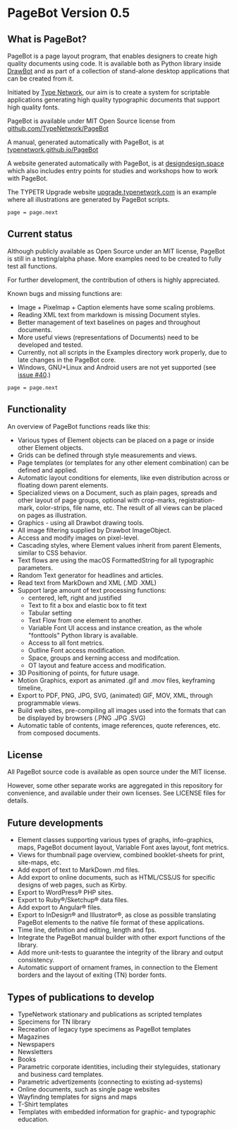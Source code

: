 # PageBot Version 0.5

## What is PageBot?

PageBot is a page layout program, that enables designers to create high quality documents using code. 
It is available both as Python library inside [DrawBot](https://www.drawbot.com) and as part of a collection of stand-alone desktop applications that can be created from it. 

Initiated by [Type Network](https:/typenetwork.com), our aim is to create a system for scriptable applications generating high quality typographic documents that support high quality fonts.

PageBot is available under MIT Open Source license from [github.com/TypeNetwork/PageBot](https://github.com/TypeNetwork/PageBot)

A manual, generated automatically with PageBot, is at [typenetwork.github.io/PageBot](https://typenetwork.github.io/PageBot)

A website generated automatically with PageBot, is at [designdesign.space](http://designdesign.space) which also includes entry points for studies and workshops how to work with PageBot.

The TYPETR Upgrade website [upgrade.typenetwork.com](https://upgrade.typenetwork.com) is an example where all illustrations are generated by PageBot scripts.

~~~
page = page.next
~~~

## Current status

Although publicly available as Open Source under an MIT license, PageBot is still in a testing/alpha phase.
More examples need to be created to fully test all functions.

For further development, the contribution of others is highly appreciated.

Known bugs and missing functions are:

* Image + Pixelmap + Caption elements have some scaling problems.
* Reading XML text from markdown is missing Document styles.
* Better management of text baselines on pages and throughout documents.
* More useful views (representations of Documents) need to be developed and tested.
* Currently, not all scripts in the Examples directory work properly, due to late changes in the PageBot core.
* Windows, GNU+Linux and Android users are not yet supported (see [issue #40](https://github.com/TypeNetwork/PageBot/issues/40).)

~~~
page = page.next
~~~

## Functionality

An overview of PageBot functions reads like this:

* Various types of Element objects can be placed on a page or inside other Element objects.
* Grids can be defined through style measurements and views.
* Page templates (or templates for any other element combination) can be defined and applied.
* Automatic layout conditions for elements, like even distribution across or floating down parent elements.
* Specialized views on a Document, such as plain pages, spreads and other layout of page groups, optional with crop-marks, registration-mark, color-strips, file name, etc. The result of all views can be placed on pages as illustration.
* Graphics - using all Drawbot drawing tools.
* All image filtering supplied by Drawbot ImageObject.
* Access and modify images on pixel-level.
* Cascading styles, where Element values inherit from parent Elements, similar to CSS behavior.   
* Text flows are using the macOS FormattedString for all typographic parameters.
* Random Text generator for headlines and articles.
* Read text from MarkDown and XML (.MD .XML)
* Support large amount of text processing functions:
   * centered, left, right and justified
   * Text to fit a box and elastic box to fit text
   * Tabular setting
   * Text Flow from one element to another. 
   * Variable Font UI access and instance creation, as the whole "fonttools" Python library is available.
   * Access to all font metrics.
   * Outline Font access modification.
   * Space, groups and kerning access and modifcation.
   * OT layout and feature access and modification.
* 3D Positioning of points, for future usage.
* Motion Graphics, export as animated .gif and .mov files, keyframing timeline, 
* Export to PDF, PNG, JPG, SVG, (animated) GIF, MOV, XML, through programmable views.
* Build web sites, pre-compiling all images used into the formats that can be displayed by browsers (.PNG .JPG .SVG)
* Automatic table of contents, image references, quote references, etc. from composed documents.

## License

All PageBot source code is available as open source under the MIT license. 

However, some other separate works are aggregated in this repository for convenience, and available under their own licenses. 
See LICENSE files for details. 

## Future developments

* Element classes supporting various types of graphs, info-graphics, maps, PageBot document layout, Variable Font axes layout, font metrics.
* Views for thumbnail page overview, combined booklet-sheets for print, site-maps, etc.
* Add export of text to MarkDown .md files.
* Add export to online documents, such as HTML/CSS/JS for specific designs of web pages, such as Kirby.
* Export to WordPress® PHP sites.
* Export to Ruby®/Sketchup® data files.
* Add export to Angular® files.
* Export to InDesign® and Illustrator®, as close as possible translating PageBot elements to the native file format of these applications.
* Time line, definition and editing, length and fps.
* Integrate the PageBot manual builder with other export functions of the library.
* Add more unit-tests to guarantee the integrity of the library and output consistency.
* Automatic support of ornament frames, in connection to the Element borders and the layout of exiting (TN) border fonts.

## Types of publications to develop

* TypeNetwork stationary and publications as scripted templates
* Specimens for TN library
* Recreation of legacy type specimens as PageBot templates
* Magazines
* Newspapers
* Newsletters
* Books
* Parametric corporate identities, including their styleguides, stationary and business card templates.
* Parametric advertizements (connecting to existing ad-systems)
* Online documents, such as single page websites
* Wayfindng templates for signs and maps
* T-Shirt templates
* Templates with embedded information for graphic- and typographic education.
